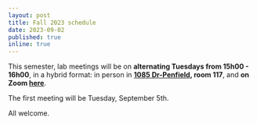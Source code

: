 ```yaml
---
layout: post
title: Fall 2023 schedule
date: 2023-09-02
published: true
inline: true
---
```


This semester, lab meetings will be on **alternating Tuesdays from 15h00 - 16h00**, in a hybrid format:
in person in **[1085 Dr-Penfield](https://maps.mcgill.ca/?cmp=1&txt=EN&id=Penfield1085), room 117**, and **on Zoom [here](https://mcgill.zoom.us/j/85321158610)**. 

The first meeting will be Tuesday, September 5th. 

All welcome.
